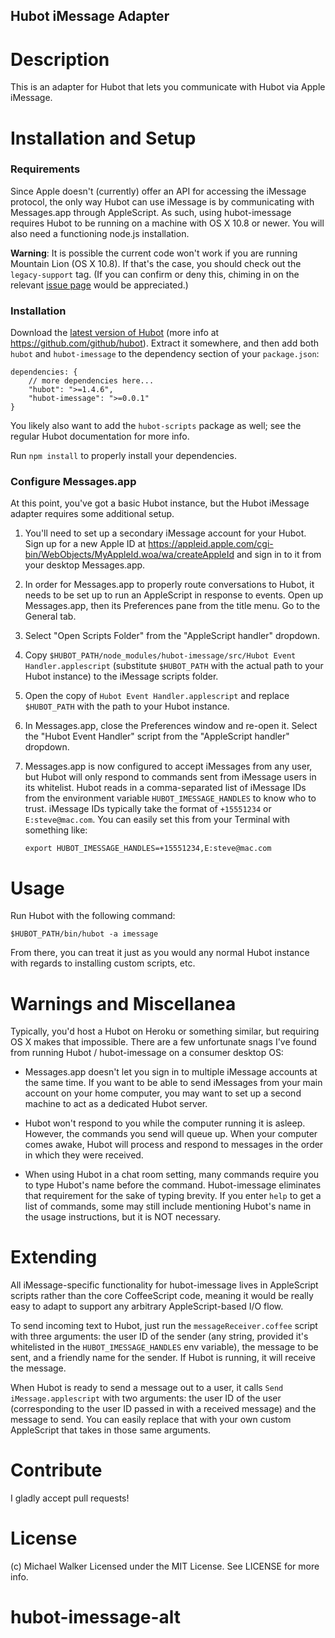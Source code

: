 Hubot iMessage Adapter
----------------------

Description
===========
This is an adapter for Hubot that lets you communicate with Hubot via Apple iMessage.



Installation and Setup
======================

### Requirements
Since Apple doesn't (currently) offer an API for accessing the iMessage protocol,
the only way Hubot can use iMessage is by communicating with Messages.app
through AppleScript. As such, using hubot-imessage requires Hubot to be running
on a machine with OS X 10.8 or newer. You will also need a functioning node.js
installation.

**Warning**: It is possible the current code won't work if you are running Mountain Lion (OS X 10.8). If that's
the case, you should check out the `legacy-support` tag. (If you can confirm or deny
this, chiming in on the relevant [issue page](https://github.com/lazerwalker/hubot-imessage/pull/4)
would be appreciated.)


### Installation

Download the [latest version of Hubot](https://github.com/github/hubot/archive/master.zip)
(more info at https://github.com/github/hubot). Extract it somewhere, and then
add both `hubot` and `hubot-imessage` to the dependency section of your `package.json`:

    dependencies: {
        // more dependencies here...
        "hubot": ">=1.4.6",
        "hubot-imessage": ">=0.0.1"
    }

You likely also want to add the `hubot-scripts` package as well; see the regular
Hubot documentation for more info.

Run `npm install` to properly install your dependencies.


### Configure Messages.app
At this point, you've got a basic Hubot instance, but the Hubot iMessage adapter
requires some additional setup.

1. You'll need to set up a secondary iMessage account for your Hubot. Sign up for a
new Apple ID at https://appleid.apple.com/cgi-bin/WebObjects/MyAppleId.woa/wa/createAppleId
and sign in to it from your desktop Messages.app.

2. In order for Messages.app to properly route conversations to Hubot, it needs to
be set up to run an AppleScript in response to events. Open up Messages.app,
then its Preferences pane from the title menu. Go to the General tab.

3. Select "Open Scripts Folder" from the "AppleScript handler" dropdown.

4. Copy `$HUBOT_PATH/node_modules/hubot-imessage/src/Hubot Event Handler.applescript`
(substitute `$HUBOT_PATH` with the actual path to your Hubot instance) to the
iMessage scripts folder.

5. Open the copy of `Hubot Event Handler.applescript` and replace `$HUBOT_PATH`
with the path to your Hubot instance.

6. In Messages.app, close the Preferences window and re-open it. Select the
"Hubot Event Handler" script from the "AppleScript handler" dropdown.

7. Messages.app is now configured to accept iMessages from any user, but Hubot
will only respond to commands sent from iMessage users in its whitelist.
Hubot reads in a comma-separated list of iMessage IDs from the environment
variable `HUBOT_IMESSAGE_HANDLES` to know who to trust. iMessage IDs typically
take the format of `+15551234` or `E:steve@mac.com`.
You can easily set this from your Terminal with something like:

    `export HUBOT_IMESSAGE_HANDLES=+15551234,E:steve@mac.com`


Usage
=====
Run Hubot with the following command:

    $HUBOT_PATH/bin/hubot -a imessage

From there, you can treat it just as you would any normal Hubot instance with
regards to installing custom scripts, etc.


Warnings and Miscellanea
========================
Typically, you'd host a Hubot on Heroku or something similar, but requiring OS X
makes that impossible. There are a few unfortunate snags I've found from running
Hubot / hubot-imessage on a consumer desktop OS:

* Messages.app doesn't let you sign in to multiple iMessage accounts at the same
time. If you want to be able to send iMessages from your main account on your home
computer, you may want to set up a second machine to act as a dedicated Hubot
server.

* Hubot won't respond to you while the computer running it is asleep. However,
the commands you send will queue up. When your computer comes awake, Hubot will
process and respond to messages in the order in which they were received.

* When using Hubot in a chat room setting, many commands require you to type
Hubot's name before the command. Hubot-imessage eliminates that requirement
for the sake of typing brevity. If you enter `help` to get a list of commands,
some may still include mentioning Hubot's name in the usage instructions, but it
is NOT necessary.


Extending
=========
All iMessage-specific functionality for hubot-imessage lives in AppleScript
scripts rather than the core CoffeeScript code, meaning it would be really easy
to adapt to support any arbitrary AppleScript-based I/O flow.

To send incoming text to Hubot, just run the `messageReceiver.coffee` script
with three arguments: the user ID of the sender (any string, provided it's
whitelisted in the `HUBOT_IMESSAGE_HANDLES` env variable), the message to
be sent, and a friendly name for the sender. If Hubot is running, it will
receive the message.

When Hubot is ready to send a message out to a user, it calls
`Send iMessage.applescript` with two arguments: the user ID of the user
(corresponding to the user ID passed in with a received message) and the message
to send. You can easily replace that with your own custom AppleScript that takes
in those same arguments.


Contribute
==========
I gladly accept pull requests!


License
=======
(c) Michael Walker
Licensed under the MIT License. See LICENSE for more info.
# hubot-imessage-alt
